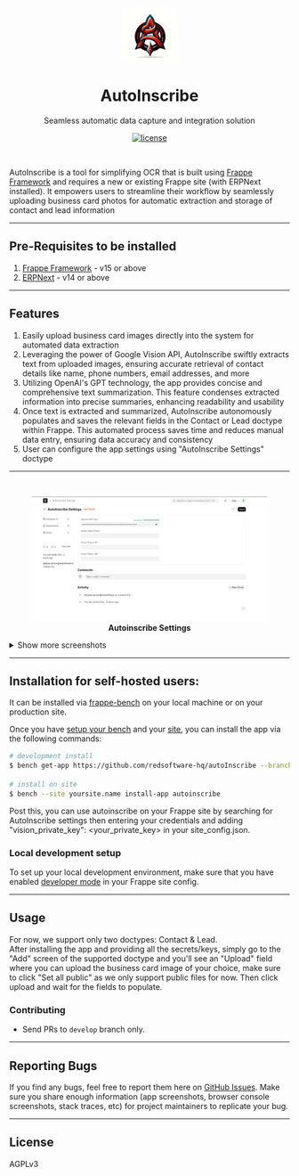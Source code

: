 <p align="center">
  <img src="autoinscribe_logo.png" alt="autoinscribe logo" height="100" />
  <h1 align="center">AutoInscribe</h1>
  <p align="center">Seamless automatic data capture and integration solution</p>
</p>
<p align="center">
  <a href="https://github.com/The-Commit-Company/autoinscribe/blob/main/LICENSE">
    <img alt="license" src="https://img.shields.io/badge/license-AGPLv3-blue">
  </a>
</p>

<br>

AutoInscribe is a tool for simplifying OCR that is built using [Frappe Framework](https://frappeframework.com) and requires a new or existing Frappe site (with ERPNext installed). It empowers users to streamline their workflow by seamlessly uploading business card photos for automatic extraction and storage of contact and lead information

<hr>

## Pre-Requisites to be installed

1. [Frappe Framework](https://frappeframework.com) - v15 or above
2. [ERPNext](https://erpnext.com/) - v14 or above

<hr>

## Features

1. Easily upload business card images directly into the system for automated data extraction
2. Leveraging the power of Google Vision API, AutoInscribe swiftly extracts text from uploaded images, ensuring accurate retrieval of contact details like name, phone numbers, email addresses, and more
3. Utilizing OpenAI's GPT technology, the app provides concise and comprehensive text summarization. This feature condenses extracted information into precise summaries, enhancing readability and usability
4. Once text is extracted and summarized, AutoInscribe autonomously populates and saves the relevant fields in the Contact or Lead doctype within Frappe. This automated process saves time and reduces manual data entry, ensuring data accuracy and consistency
5. User can configure the app settings using "AutoInscribe Settings" doctype

<hr>

<br>

<p align="center">
    <figure>
        <img width="1402" src="screenshots/autoinscribe-settings.png" alt="Private Channel" />
         <figcaption align="center">
            <b>Autoinscribe Settings</b>
        </figcaption>
    </figure>
</p>

<details>
  <summary>Show more screenshots</summary>
  

  <figure>
      <img width="1402" src="screenshots/upload-image-field.png" alt="Channel Members" />
      <figcaption align="center"><b>Upload Image Field</b></figcaption>
  </figure>
  
  <figure>
      <img width="1402" src="screenshots/autofilled-lead.png" alt="Adding Members to a channel" />
      <figcaption align="center"><b>Autofilled Lead</b></figcaption>
  </figure>
</details>

<hr>

## Installation for self-hosted users:

It can be installed via [frappe-bench](https://frappeframework.com/docs/v14/user/en/bench) on your local machine or on your production site.

Once you have [setup your bench](https://frappeframework.com/docs/v14/user/en/installation) and your [site](https://frappeframework.com/docs/v14/user/en/tutorial/install-and-setup-bench), you can install the app via the following commands:

```bash
# development install
$ bench get-app https://github.com/redsoftware-hq/autoInscribe --branch develop

# install on site
$ bench --site yoursite.name install-app autoinscribe
```

Post this, you can use autoinscribe on your Frappe site by searching for AutoInscribe settings then entering your credentials and adding "vision_private_key": <your_private_key> in your site_config.json. 

### Local development setup

To set up your local development environment, make sure that you have enabled [developer mode](https://frappeframework.com/how-to-enable-developer-mode-in-frappe) in your Frappe site config.

<hr>

## Usage

For now, we support only two doctypes: Contact & Lead.
<br>
After installing the app and providing all the secrets/keys, simply go to the "Add" screen of the supported doctype and you'll see an "Upload" field where you can upload the business card image of your choice, make sure to click "Set all public" as we only support public files for now. Then click upload and wait for the fields to populate.

### Contributing

- Send PRs to `develop` branch only.

<hr>

## Reporting Bugs
If you find any bugs, feel free to report them here on [GitHub Issues](https://github.com/redsoftware-hq/autoInscribe/issues). Make sure you share enough information (app screenshots, browser console screenshots, stack traces, etc) for project maintainers to replicate your bug.

<hr>

## License

AGPLv3